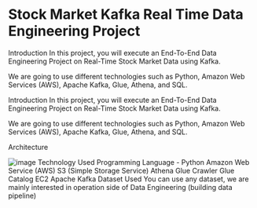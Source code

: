 # Stock Market Kafka Real Time Data Engineering Project

Introduction
In this project, you will execute an End-To-End Data Engineering Project on Real-Time Stock Market Data using Kafka.

We are going to use different technologies such as Python, Amazon Web Services (AWS), Apache Kafka, Glue, Athena, and SQL.

Introduction
In this project, you will execute an End-To-End Data Engineering Project on Real-Time Stock Market Data using Kafka.

We are going to use different technologies such as Python, Amazon Web Services (AWS), Apache Kafka, Glue, Athena, and SQL.

Architecture

![image](https://github.com/user-attachments/assets/05ad63c4-5d52-4dfe-a81e-d3b2f51c61b1)
Technology Used
Programming Language - Python
Amazon Web Service (AWS)
S3 (Simple Storage Service)
Athena
Glue Crawler
Glue Catalog
EC2
Apache Kafka
Dataset Used
You can use any dataset, we are mainly interested in operation side of Data Engineering (building data pipeline)


